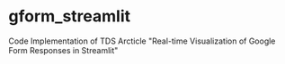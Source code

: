 # gform_streamlit
Code Implementation of TDS Arcticle "Real-time Visualization of Google Form Responses in Streamlit"
